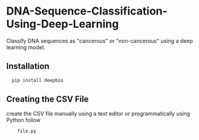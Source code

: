 # DNA-Sequence-Classification-Using-Deep-Learning
Classify DNA sequences as "cancerous" or "non-cancerous" using a deep learning model.
## Installation
```bash
  pip install deepbio
```
## Creating the CSV File
create the CSV file manually using a text editor or programmatically using Python follow

```bash
    file.py
```
